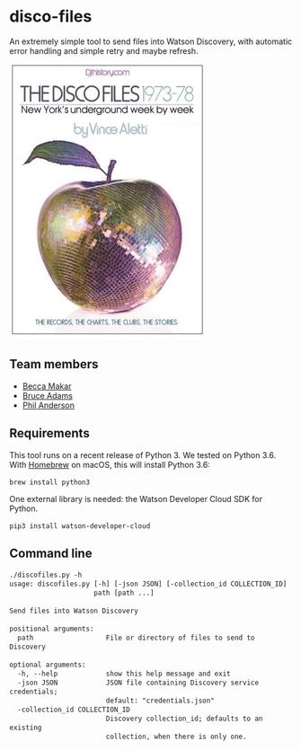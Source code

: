 # disco-files
An extremely simple tool to send files into Watson Discovery, with automatic error handling and simple retry and maybe refresh.

![Book cover of "The Disco Files"](discofilescover.jpg)

## Team members

- [Becca Makar](https://github.ibm.com/Rebecca-Makar)
- [Bruce Adams](https://github.ibm.com/ba)
- [Phil Anderson](https://github.ibm.com/Phil-Anderson)


## Requirements

This tool runs on a recent release of Python 3. We tested on Python 3.6.
With [Homebrew](https://brew.sh) on macOS, this will install Python 3.6:
```
brew install python3
```

One external library is needed: the Watson Developer Cloud SDK for Python.
```
pip3 install watson-developer-cloud
```

## Command line

```
./discofiles.py -h
usage: discofiles.py [-h] [-json JSON] [-collection_id COLLECTION_ID]
                     path [path ...]

Send files into Watson Discovery

positional arguments:
  path                  File or directory of files to send to Discovery

optional arguments:
  -h, --help            show this help message and exit
  -json JSON            JSON file containing Discovery service credentials;
                        default: "credentials.json"
  -collection_id COLLECTION_ID
                        Discovery collection_id; defaults to an existing
                        collection, when there is only one.
```
